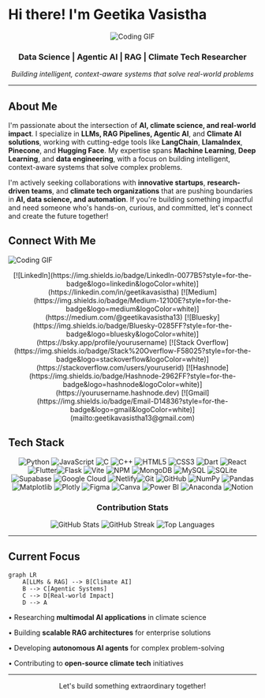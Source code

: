 # Hi there! I'm Geetika Vasistha

<div align="center">
  
![Coding GIF](https://repository-images.githubusercontent.com/462900780/0a10af70-6cbf-46df-9071-0ff586a3b1d6)

###  Data Science | Agentic AI | RAG | Climate Tech Researcher

*Building intelligent, context-aware systems that solve real-world problems*

</div>

---

## About Me

I'm passionate about the intersection of **AI, climate science, and real-world impact**. I specialize in **LLMs, RAG Pipelines, Agentic AI**, and **Climate AI solutions**, working with cutting-edge tools like **LangChain**, **LlamaIndex**, **Pinecone**, and **Hugging Face**. My expertise spans **Machine Learning**, **Deep Learning**, and **data engineering**, with a focus on building intelligent, context-aware systems that solve complex problems.

I'm actively seeking collaborations with **innovative startups**, **research-driven teams**, and **climate tech organizations** that are pushing boundaries in **AI, data science, and automation**. If you're building something impactful and need someone who's hands-on, curious, and committed, let's connect and create the future together!



## Connect With Me

![Coding GIF](https://camo.githubusercontent.com/d50eff3850de45840a5ca6bb2fb636fce56e47d22b98caf05b35e674d6b1eaca/68747470733a2f2f63756c746f667468657061727479706172726f742e636f6d2f706172726f74732f6173796e63706172726f742e676966)
<div align="center">[![LinkedIn](https://img.shields.io/badge/LinkedIn-0077B5?style=for-the-badge&logo=linkedin&logoColor=white)](https://linkedin.com/in/geetikavasistha) 
[![Medium](https://img.shields.io/badge/Medium-12100E?style=for-the-badge&logo=medium&logoColor=white)](https://medium.com/@geetikavasistha13)
[![Bluesky](https://img.shields.io/badge/Bluesky-0285FF?style=for-the-badge&logo=bluesky&logoColor=white)](https://bsky.app/profile/yourusername)
[![Stack Overflow](https://img.shields.io/badge/Stack%20Overflow-F58025?style=for-the-badge&logo=stackoverflow&logoColor=white)](https://stackoverflow.com/users/youruserid)
[![Hashnode](https://img.shields.io/badge/Hashnode-2962FF?style=for-the-badge&logo=hashnode&logoColor=white)](https://yourusername.hashnode.dev)
[![Gmail](https://img.shields.io/badge/Email-D14836?style=for-the-badge&logo=gmail&logoColor=white)](mailto:geetikavasistha13@gmail.com)

</div>

## Tech Stack

<div align="center">

![Python](https://img.shields.io/badge/Python-3670A0?style=for-the-badge&logo=python&logoColor=ffdd54) ![JavaScript](https://img.shields.io/badge/JavaScript-323330?style=for-the-badge&logo=javascript&logoColor=F7DF1E) ![C](https://img.shields.io/badge/C-00599C?style=for-the-badge&logo=c&logoColor=white) ![C++](https://img.shields.io/badge/C++-00599C?style=for-the-badge&logo=c%2B%2B&logoColor=white) ![HTML5](https://img.shields.io/badge/HTML5-E34F26?style=for-the-badge&logo=html5&logoColor=white) ![CSS3](https://img.shields.io/badge/CSS3-1572B6?style=for-the-badge&logo=css3&logoColor=white) ![Dart](https://img.shields.io/badge/Dart-0175C2?style=for-the-badge&logo=dart&logoColor=white) ![React](https://img.shields.io/badge/React-20232a?style=for-the-badge&logo=react&logoColor=61DAFB) ![Flutter](https://img.shields.io/badge/Flutter-02569B?style=for-the-badge&logo=flutter&logoColor=white)![Flask](https://img.shields.io/badge/Flask-000000?style=for-the-badge&logo=flask&logoColor=white) ![Vite](https://img.shields.io/badge/Vite-646CFF?style=for-the-badge&logo=vite&logoColor=white) ![NPM](https://img.shields.io/badge/NPM-CB3837?style=for-the-badge&logo=npm&logoColor=white) ![MongoDB](https://img.shields.io/badge/MongoDB-4ea94b?style=for-the-badge&logo=mongodb&logoColor=white) ![MySQL](https://img.shields.io/badge/MySQL-4479A1?style=for-the-badge&logo=mysql&logoColor=white) ![SQLite](https://img.shields.io/badge/SQLite-07405e?style=for-the-badge&logo=sqlite&logoColor=white) ![Supabase](https://img.shields.io/badge/Supabase-3ECF8E?style=for-the-badge&logo=supabase&logoColor=white) ![Google Cloud](https://img.shields.io/badge/Google%20Cloud-4285F4?style=for-the-badge&logo=google-cloud&logoColor=white) ![Netlify](https://img.shields.io/badge/Netlify-00C7B7?style=for-the-badge&logo=netlify&logoColor=white)![Git](https://img.shields.io/badge/Git-F05033?style=for-the-badge&logo=git&logoColor=white) ![GitHub](https://img.shields.io/badge/GitHub-121011?style=for-the-badge&logo=github&logoColor=white) ![NumPy](https://img.shields.io/badge/NumPy-013243?style=for-the-badge&logo=numpy&logoColor=white) ![Pandas](https://img.shields.io/badge/Pandas-150458?style=for-the-badge&logo=pandas&logoColor=white) ![Matplotlib](https://img.shields.io/badge/Matplotlib-11557c?style=for-the-badge&logo=matplotlib&logoColor=white) ![Plotly](https://img.shields.io/badge/Plotly-3F4F75?style=for-the-badge&logo=plotly&logoColor=white) ![Figma](https://img.shields.io/badge/Figma-F24E1E?style=for-the-badge&logo=figma&logoColor=white) ![Canva](https://img.shields.io/badge/Canva-00C4CC?style=for-the-badge&logo=canva&logoColor=white) ![Power BI](https://img.shields.io/badge/Power%20BI-F2C811?style=for-the-badge&logo=powerbi&logoColor=black) ![Anaconda](https://img.shields.io/badge/Anaconda-44A833?style=for-the-badge&logo=anaconda&logoColor=white) ![Notion](https://img.shields.io/badge/Notion-000000?style=for-the-badge&logo=notion&logoColor=white)

</div>

<div align="center">

### Contribution Stats
![GitHub Stats](https://github-readme-stats.vercel.app/api?username=geetikavasistha-01&theme=tokyonight&hide_border=true&include_all_commits=true&count_private=true)
![GitHub Streak](https://nirzak-streak-stats.vercel.app/?user=geetikavasistha-01&theme=tokyonight&hide_border=true)
![Top Languages](https://github-readme-stats.vercel.app/api/top-langs/?username=geetikavasistha-01&theme=tokyonight&hide_border=true&include_all_commits=true&count_private=true&layout=compact)

</div>

---

## Current Focus

```mermaid
graph LR
    A[LLMs & RAG] --> B[Climate AI]
    B --> C[Agentic Systems]
    C --> D[Real-world Impact]
    D --> A
```

• Researching **multimodal AI applications** in climate science

• Building **scalable RAG architectures** for enterprise solutions  

• Developing **autonomous AI agents** for complex problem-solving

• Contributing to **open-source climate tech** initiatives

---
<div align="center">
Let's build something extraordinary together!
</div>
